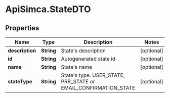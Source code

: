 # ApiSimca.StateDTO

## Properties
Name | Type | Description | Notes
------------ | ------------- | ------------- | -------------
**description** | **String** | State&#39;s description | [optional] 
**id** | **String** | Autogenerated state id | [optional] 
**name** | **String** | State&#39;s name | [optional] 
**stateType** | **String** | State&#39;s type. USER_STATE, PRR_STATE or EMAIL_CONFIRMATION_STATE | [optional] 


